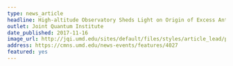 ```yaml
---
type: news_article
headline: High-altitude Observatory Sheds Light on Origin of Excess Anti-matter
outlet: Joint Quantum Institute
date_published: 2017-11-16
image_url: http://jqi.umd.edu/sites/default/files/styles/article_lead/public/images/cup-of-coffee-2275793_1920.jpg?itok=gZTxo9fy
address: https://cmns.umd.edu/news-events/features/4027
featured: yes
---
```

